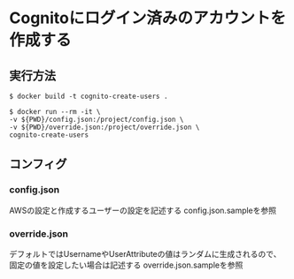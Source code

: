 # Cognitoにログイン済みのアカウントを作成する

## 実行方法

```
$ docker build -t cognito-create-users .

$ docker run --rm -it \
-v ${PWD}/config.json:/project/config.json \
-v ${PWD}/override.json:/project/override.json \
cognito-create-users
```

## コンフィグ

### config.json

AWSの設定と作成するユーザーの設定を記述する
config.json.sampleを参照

### override.json

デフォルトではUsernameやUserAttributeの値はランダムに生成されるので、
固定の値を設定したい場合は記述する
override.json.sampleを参照
